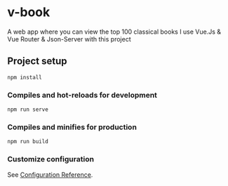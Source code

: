 # v-book
A web app where you can view the top 100 classical books
I use Vue.Js & Vue Router & Json-Server with this project

## Project setup
```
npm install
```

### Compiles and hot-reloads for development
```
npm run serve
```

### Compiles and minifies for production
```
npm run build
```

### Customize configuration
See [Configuration Reference](https://cli.vuejs.org/config/).
